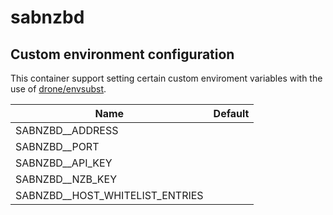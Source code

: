 # sabnzbd

## Custom environment configuration

This container support setting certain custom enviroment variables with the use of [drone/envsubst](https://github.com/drone/envsubst).

| Name                            | Default |
|---------------------------------|---------|
| SABNZBD__ADDRESS                |         |
| SABNZBD__PORT                   |         |
| SABNZBD__API_KEY                |         |
| SABNZBD__NZB_KEY                |         |
| SABNZBD__HOST_WHITELIST_ENTRIES |         |
